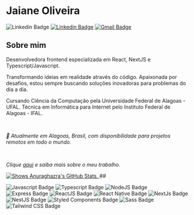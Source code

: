 # Jaiane Oliveira

![Linkedin Badge](https://img.shields.io/badge/-jaianeOliveira-9E21F6?style=for-the-badge&labelColor=9E21F6&logo=Discord&logoColor=white&link=https://www.linkedin.com/in/jaianeoliveira/)
[![Linkedin Badge](https://img.shields.io/badge/-Jaiane%20Oliveira-9E21F6?style=for-the-badge&labelColor=9E21F6&logo=Linkedin&logoColor=white&link=https://www.linkedin.com/in/jaianeoliveira/)](https://www.linkedin.com/in/jaianeoliveira/) 
[![Gmail Badge](https://img.shields.io/badge/-jaianeoliveira.dev@gmail.com-9E21F6?style=for-the-badge&logo=Gmail&logoColor=white&link=mailto:jaianeoliveirra.dev@gmail.com)](mailto:jaianeoliveira.dev@gmail.com)

## Sobre mim

Desenvolvedora frontend especializada em React, NextJS e Typescript/Javascript.

Transformando ideias em realidade através do código. Apaixonada por desafios, estou sempre buscando soluções inovadoras para problemas do dia a dia. 

Cursando Ciência da Computação pela Universidade Federal de Alagoas - UFAL. Técnica em Informática para Internet pelo Instituto Federal de Alagoas - IFAL.

<br>

*📌 Atualmente em Alagoas, Brasil, com disponibilidade para projetos remotos em todo o mundo.*

<br>

*Clique [aqui](https://jaiane-oliveira.super.site) e saiba mais sobre o meu trabalho.*

<a href="https://github.com/anuraghazra/github-readme-stats">
<picture>
  <source media="(prefers-color-scheme: dark)" srcset="https://github-readme-stats.vercel.app/api?username=jaianeoliveira&show_icons=true&theme=transparent&count_private=true&title_color=9E21F6&text_color=f2f2f2&icon_color=f8f8f8&hide_border=true&locale=pt-br">
  <img alt="Shows Anuraghazra's GitHub Stats." src="https://github-readme-stats.vercel.app/api?username=jaianeoliveira&show_icons=true&theme=transparent&count_private=true&title_color=9E21F6&text_color=222222&icon_color=222222&hide_border=true&locale=pt-br">
</picture>
</a>
##

![Javascript Badge](https://img.shields.io/badge/JavaScript-F7DF1E?style=flat&logo=javascript&logoColor=black)
![Typescript Badge](https://img.shields.io/badge/TypeScript-007ACC?style=flat&logo=typescript&logoColor=white)
![NodeJS Badge](https://img.shields.io/badge/Node.js-43853D?style=flat&logo=node.js&logoColor=white)
![Express Badge](https://img.shields.io/badge/Express.js-404D59?style=flat&logo=express&logoColor=ffffff)
![ReactJS Badge](https://img.shields.io/badge/React-20232A?style=flat&logo=react&logoColor=61DAFB)
![React Native Badge](https://img.shields.io/badge/React_Native-20232A?style=flat&logo=react&logoColor=61DAFB)
![NextJs Badge](https://img.shields.io/badge/NextJS-111111?style=flat&logo=next.js&logoColor=ffffff)
![NestJS Badge](https://img.shields.io/badge/NestJs-111111?style=flat&logo=nestjs&logoColor=E0234E)
![Styled Components Badge](https://img.shields.io/badge/Styled_Components-DB7093?style=flat&logo=styled-components&logoColor=white)
![Sass Badge](https://img.shields.io/badge/Sass-CC6699?style=flat&logo=sass&logoColor=white)
![Tailwind CSS Badge](https://img.shields.io/badge/Tailwind_CSS-06B6D4?style=flat&logo=tailwindcss&logoColor=white)



